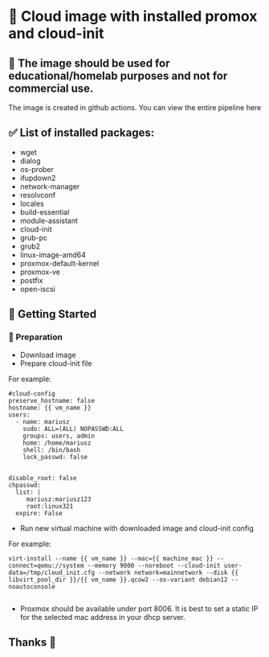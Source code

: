 # 🚀 Cloud image with installed promox and cloud-init

## 📄 The image should be used for educational/homelab purposes and not for commercial use. 


The image is created in github actions. You can view the entire pipeline here

## ✅ List of installed packages:
 
- wget
- dialog
- os-prober 
- ifupdown2
- network-manager
- resolvconf
- locales
- build-essential
- module-assistant 
- cloud-init
- grub-pc
- grub2
- linux-image-amd64
- proxmox-default-kernel
- proxmox-ve 
- postfix 
- open-iscsi  

## 🚀 Getting Started
      
### 🍴 Preparation

- Download image
- Prepare cloud-init file

For example:

```
#cloud-config
preserve_hostname: false
hostname: {{ vm_name }}
users:
  - name: mariusz
    sudo: ALL=(ALL) NOPASSWD:ALL
    groups: users, admin
    home: /home/mariusz
    shell: /bin/bash
    lock_passwd: false


disable_root: false
chpasswd:
  list: |
     mariusz:mariusz123
     root:linux321
  expire: False
```

- Run new virtual machine with downloaded image and cloud-init config

For example:

```
virt-install --name {{ vm_name }} --mac={{ machine_mac }} --connect=qemu://system --memory 9000 --noreboot --cloud-init user-data=/tmp/cloud_init.cfg --network network=mainnetwork --disk {{ libvirt_pool_dir }}/{{ vm_name }}.qcow2 --os-variant debian12 --noautoconsole
      
```

- Proxmox should be available under port 8006. It is best to set a static IP for the selected mac address in your dhcp server.

## Thanks 🤝



